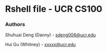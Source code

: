 # Rshell file - UCR CS100


### Authors
Shuhuai Deng (Danny) - sdeng006@ucr.edu

Hui Gu (Whitney) - xxxxx@ucr.edu

